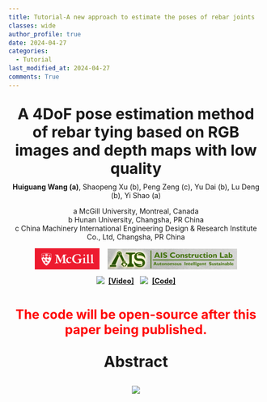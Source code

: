 ```yaml
---
title: Tutorial-A new approach to estimate the poses of rebar joints
classes: wide
author_profile: true
date: 2024-04-27
categories: 
  - Tutorial
last_modified_at: 2024-04-27
comments: True
---
```



<div style="text-align: center;">
  <p style="font-size: 30px; font-weight: bold; margin-bottom: 5px;">
    A 4DoF pose estimation method of rebar tying based on RGB images and depth maps with low quality<br/>
  </p>
  <p style="margin-top: 10px;"><strong>Huiguang Wang (a)</strong>, Shaopeng Xu (b), Peng Zeng (c), Yu Dai (b), Lu Deng (b), Yi Shao (a)</p>
  <p style="margin-top: 10px;">a McGill University, Montreal, Canada<br>b Hunan University, Changsha, PR China<br>c China Machinery International Engineering Design & Research Institute Co., Ltd, Changsha, PR China
</p>

  <div style="display: flex; justify-content: center; align-items: center; width: 400px; margin: 0 auto;">
    <a href="https://www.mcgill.ca/" target="_blank">
      <img src="/web_resources/McGill.png" style="width: 200px; height: auto; margin-bottom: 10px;" />
    </a>
    &nbsp;&nbsp;&nbsp;&nbsp;
    <a href="https://www.shao-lab.com/" target="_blank">
      <img src="/web_resources/AIS.png" style="width: 400px; height: auto; margin-bottom: 10px;" />
    </a>
  </div>

</div>




<div style="display: flex; justify-content: center; align-items: center;">
  <a href="https://youtu.be/-3JwZIYJyXY?si=GirI83uAahH1MXck"><img src="/web_resources\youtube.svg" style="max-width: 40px; height: auto;" /></a> &nbsp;&nbsp;<a href="https://youtu.be/-3JwZIYJyXY?si=GirI83uAahH1MXck"><strong>[Video]</strong></a>
  &nbsp;&nbsp;&nbsp;
  <a href="https://github.com/huiguangwang"><img src="/web_resources\github.svg" style="max-width: 30px; height: auto;" /></a> &nbsp;&nbsp;<a href="https://1drv.ms/u/c/665d3e10d9989786/EeHH7K-XhJJIpUaHAby9RhIBEIHyaNQ2sidEp4ZjjtvQvQ?e=hn6RAC"><strong>[Code]</strong></a>
</div>

<br>

<div style="text-align: center;">
  <p style="color: red; font-size: 25px; font-weight: bold;">
    The code will be open-source after this paper being published.
  </p>
</div>

<div style="text-align: center;">
  <p style="font-size: 30px; font-weight: bold;">
    Abstract
  </p>
</div>




<div style="display: flex; justify-content: center; align-items: center; margin: 0 auto;">
  <img src="/web_resources\post\4DOF_tying_pose\workStation.png" style="max-width: 100%; height: auto; margin-bottom: 10px;" />
</div>














